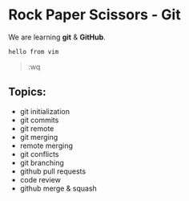 # Rock Paper Scissors - Git

We are learning **git** & __GitHub__.

`hello from vim`

> :wq

## Topics:
- git initialization
- git commits 
- git remote
- git merging
- remote merging
- git conflicts
- git branching
- github pull requests 
- code review
- github merge & squash
